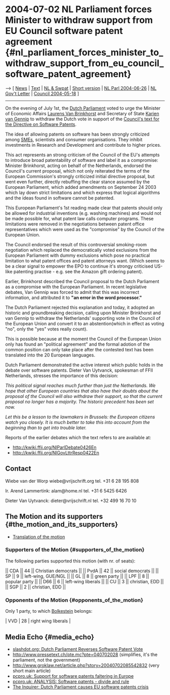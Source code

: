 # 2004-07-02 NL Parliament forces Minister to withdraw support from EU Council software patent agreement {#nl_parliament_forces_minister_to_withdraw_support_from_eu_council_software_patent_agreement}

\--\> \[ [ News](SwpatcninoEn "wikilink") \| [
Text](NlVote040703En "wikilink") \| [ NL & Swpat](SwpatnlEn "wikilink")
\| [Short version](http://swpat.ffii.org/news/04/nlparl0701/ "wikilink")
\| [ NL Parl 2004-06-26](NlParlDebate040626En "wikilink") \| [ NL Gov\'t
Letter](NlGovLttrResp040622En "wikilink") \| [ Council
2004-05-18](Cons040518En "wikilink") \]

------------------------------------------------------------------------

On the evening of July 1st, the [Dutch
Parliament](http://www.tweedekamer.nl/ "wikilink") voted to urge the
Minister of Economic Affairs [ Laurens Van
Brinkhorst](LaurensJanBrinkhorstEn "wikilink") and Secretary of State [
Karien van Gennip](KarienVanGennipEn "wikilink") to withdraw the Dutch
vote in support of the [Council\'s text for the Directive on Software
Patents](http:Cons0401En "wikilink").

The idea of allowing patents on software has been strongly criticized
among [SMEs](SMEs "wikilink"), scientists and consumer organisations.
They inhibit investments in Research and Development and contribute to
higher prices.

This act represents an strong criticism of the Council of the EU\'s
attempts to introduce broad patentability of software and label it as a
compromise: Minister Brinkhorst, acting on behalf of the Netherlands,
endorsed the Council\'s current proposal, which not only reiterated the
terms of the European Commission\'s strongly criticized initial
directive proposal, but went even further, directly rebuffing the clear
stance assumed by the European Parliament, which added amendments on
September 24 2003 which lay down strict limitations and which express
that logical algorithms and the ideas found in software cannot be
patented.

This European Parliament\'s 1st reading made clear that patents should
only be allowed for industrial inventions (e.g. washing machines) and
would not be made possible for, what patent law calls computer programs.
These limitations were removed in the negotiations between patent office
representatives which were used as the \"compromise\" by the Council of
the European Union.

The Council endorsed the result of this controversial smoking-room
negotiation which replaced the democratically voted exclusions from the
European Parliament with dummy exclusions which pose no practical
limitation to what patent offices and patent attorneys want. (Which
seems to be a clear signal to empower the EPO to continue it\'s strongy
criticised US-like patenting practise - e.g. see the Amazon gift
ordering patent).

Earlier, Brinkhorst described the Council proposal to the Dutch
Parliament as a compromise with the European Parliament. In recent
legislative debates, Van Gennip was forced to admit that this was
incorrect information, and attributed it to **\"an error in the word
processor.\"**

The Dutch Parliament rejected this explanation and today, it adopted an
historic and groundbreaking decision, calling upon Minister Brinkhorst
and van Gennip to withdraw the Netherlands\' supporting vote in the
Council of the European Union and convert it to an abstention(which in
effect as voting \"no\", only the \"yes\" votes really count).

This is possible because at the moment the Council of the European Union
only has found an \"political agreement\" and the formal adotion of the
common position can only take place after the contested text has been
translated into the 20 European languages.

Dutch Parliament demonstrated the active interest which public holds in
the debate over software patents. Dieter Van Uytvanck, spokesman of FFII
Netherlands, stresses the importance of this decision:

*This political signal reaches much further than just the Netherlands.
We hope that other European countries that also have their doubts about
the proposal of the Council will also withdraw their support, so that
the current proposal no longer has a majority. The historic precedent
has been set now.*

*Let this be a lesson to the lawmakers in Brussels: the European
citizens watch you closely. It is much better to take this into account
from the beginning than to get into trouble later.*

Reports of the earlier debates which the text refers to are available
at:

-   <http://kwiki.ffii.org/NlParlDebate0426En>
-   <http://kwiki.ffii.org/NlGovLttrResp0422En>

## Contact

Wiebe van der Worp wiebe\@vrijschrift.org tel. +31 6 28 195 808

Ir. Arend Lammertink: alam\@home.nl tel. +31 6 5425 6426

Dieter Van Uytvanck: dieter\@vrijschrift.nl tel. +32 499 16 70 10

## The Motion and its supporters {#the_motion_and_its_supporters}

-   [ Translation of the motion](NlMot040701En "wikilink")

### Supporters of the Motion {#supporters_of_the_motion}

The following parties supported this motion (with nr. of seats):

\|\| CDA \|\| 44 \|\| Christian democrats \|\| \|\| PvdA \|\| 42 \|\|
social democrats \|\| \|\| SP \|\| 9 \|\| left-wing, GUE/NGL \|\| \|\|
GL \|\| 8 \|\| green party \|\| \|\| LPF \|\| 8 \|\| popular party \|\|
\|\| D66 \|\| 6 \|\| left-wing liberals \|\| \|\| CU \|\| 3 \|\|
christian, EDD \|\| \|\| SGP \|\| 2 \|\| christian, EDD \|\|

### Opponents of the Motion {#opponents_of_the_motion}

Only 1 party, to which [ Bolkestein](SwpatbolkesteinEn "wikilink")
belongs:

\| VVD \| 28 \| right wing liberals \|

## Media Echo {#media_echo}

-   [slashdot.org: Dutch Parliament Reverses Software Patent
    Vote](http://slashdot.org/article.pl?sid=04/07/02/1318220&mode=thread "wikilink")
-   <http://www.pressetext.ch/pte.mc?pte=040702028> (simplifies, it\'s
    the parliament, not the government)
-   <http://www.groklaw.net/article.php?story=20040702085542832> (very
    short main article)
-   [pcpro.uk: Support for software patents faltering in
    Europe](http://www.pcpro.co.uk/news/news_story.php?id=60071 "wikilink")
-   [pcpro.uk: ANALYSIS: Software patents - divide and
    rule](http://www.pcpro.co.uk/news/news_story.php?id=60051 "wikilink")
-   [The Inquirer: Dutch Parliament causes EU software patents
    crisis](http://www.theinquirer.net/?article=16984 "wikilink")
